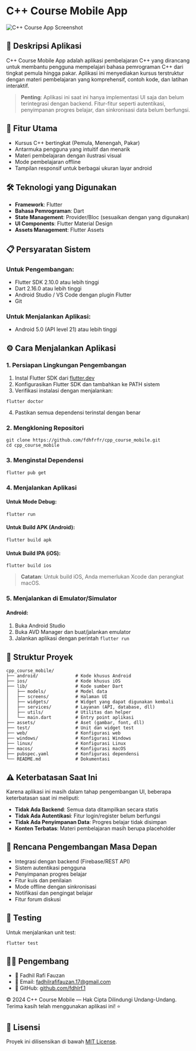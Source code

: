 <h1 class="code-line" data-line-start=0 data-line-end=1 ><a id="C_Course_Mobile_App_0"></a>C++ Course Mobile App</h1>
<p class="has-line-data" data-line-start="2" data-line-end="3"><img src="https://hebbkx1anhila5yf.public.blob.vercel-storage.com/CPPP.PNG-9GNPQQ4qyon3Scf0w7v9gajWluGF9d.png" alt="C++ Course App Screenshot"></p>
<h2 class="code-line" data-line-start=4 data-line-end=5 ><a id="_Deskripsi_Aplikasi_4"></a>📝 Deskripsi Aplikasi</h2>
<p class="has-line-data" data-line-start="6" data-line-end="7">C++ Course Mobile App adalah aplikasi pembelajaran C++ yang dirancang untuk membantu pengguna mempelajari bahasa pemrograman C++ dari tingkat pemula hingga pakar. Aplikasi ini menyediakan kursus terstruktur dengan materi pembelajaran yang komprehensif, contoh kode, dan latihan interaktif.</p>
<blockquote>
<p class="has-line-data" data-line-start="8" data-line-end="9"><strong>Penting</strong>: Aplikasi ini saat ini hanya implementasi UI saja dan belum terintegrasi dengan backend. Fitur-fitur seperti autentikasi, penyimpanan progres belajar, dan sinkronisasi data belum berfungsi.</p>
</blockquote>
<h2 class="code-line" data-line-start=10 data-line-end=11 ><a id="_Fitur_Utama_10"></a>🚀 Fitur Utama</h2>
<ul>
<li class="has-line-data" data-line-start="12" data-line-end="13">Kursus C++ bertingkat (Pemula, Menengah, Pakar)</li>
<li class="has-line-data" data-line-start="13" data-line-end="14">Antarmuka pengguna yang intuitif dan menarik</li>
<li class="has-line-data" data-line-start="14" data-line-end="15">Materi pembelajaran dengan ilustrasi visual</li>
<li class="has-line-data" data-line-start="15" data-line-end="16">Mode pembelajaran offline</li>
<li class="has-line-data" data-line-start="16" data-line-end="18">Tampilan responsif untuk berbagai ukuran layar android</li>
</ul>
<h2 class="code-line" data-line-start=18 data-line-end=19 ><a id="_Teknologi_yang_Digunakan_18"></a>🛠️ Teknologi yang Digunakan</h2>
<ul>
<li class="has-line-data" data-line-start="20" data-line-end="21"><strong>Framework</strong>: Flutter</li>
<li class="has-line-data" data-line-start="21" data-line-end="22"><strong>Bahasa Pemrograman</strong>: Dart</li>
<li class="has-line-data" data-line-start="22" data-line-end="23"><strong>State Management</strong>: Provider/Bloc (sesuaikan dengan yang digunakan)</li>
<li class="has-line-data" data-line-start="23" data-line-end="24"><strong>UI Components</strong>: Flutter Material Design</li>
<li class="has-line-data" data-line-start="24" data-line-end="26"><strong>Assets Management</strong>: Flutter Assets</li>
</ul>
<h2 class="code-line" data-line-start=26 data-line-end=27 ><a id="_Persyaratan_Sistem_26"></a>📋 Persyaratan Sistem</h2>
<h3 class="code-line" data-line-start=28 data-line-end=29 ><a id="Untuk_Pengembangan_28"></a>Untuk Pengembangan:</h3>
<ul>
<li class="has-line-data" data-line-start="30" data-line-end="31">Flutter SDK 2.10.0 atau lebih tinggi</li>
<li class="has-line-data" data-line-start="31" data-line-end="32">Dart 2.16.0 atau lebih tinggi</li>
<li class="has-line-data" data-line-start="32" data-line-end="33">Android Studio / VS Code dengan plugin Flutter</li>
<li class="has-line-data" data-line-start="33" data-line-end="35">Git</li>
</ul>
<h3 class="code-line" data-line-start=35 data-line-end=36 ><a id="Untuk_Menjalankan_Aplikasi_35"></a>Untuk Menjalankan Aplikasi:</h3>
<ul>
<li class="has-line-data" data-line-start="37" data-line-end="38">Android 5.0 (API level 21) atau lebih tinggi</li>
</ul>
<h2 class="code-line" data-line-start=40 data-line-end=41 ><a id="_Cara_Menjalankan_Aplikasi_40"></a>⚙️ Cara Menjalankan Aplikasi</h2>
<h3 class="code-line" data-line-start=42 data-line-end=43 ><a id="1_Persiapan_Lingkungan_Pengembangan_42"></a>1. Persiapan Lingkungan Pengembangan</h3>
<ol>
<li class="has-line-data" data-line-start="44" data-line-end="45">Instal Flutter SDK dari <a href="https://flutter.dev/docs/get-started/install">flutter.dev</a></li>
<li class="has-line-data" data-line-start="45" data-line-end="46">Konfigurasikan Flutter SDK dan tambahkan ke PATH sistem</li>
<li class="has-line-data" data-line-start="46" data-line-end="47">Verifikasi instalasi dengan menjalankan:</li>
</ol>
<pre><code class="has-line-data" data-line-start="48" data-line-end="50" class="language-bash">flutter doctor
</code></pre>
<ol start="4">
<li class="has-line-data" data-line-start="51" data-line-end="53">Pastikan semua dependensi terinstal dengan benar</li>
</ol>
<h3 class="code-line" data-line-start=53 data-line-end=54 ><a id="2_Mengkloning_Repositori_53"></a>2. Mengkloning Repositori</h3>
<pre><code class="has-line-data" data-line-start="56" data-line-end="59" class="language-bash">git <span class="hljs-built_in">clone</span> https://github.com/fdhfrfr/cpp_course_mobile.git
<span class="hljs-built_in">cd</span> cpp_course_mobile
</code></pre>
<h3 class="code-line" data-line-start=60 data-line-end=61 ><a id="3_Menginstal_Dependensi_60"></a>3. Menginstal Dependensi</h3>
<pre><code class="has-line-data" data-line-start="63" data-line-end="65" class="language-shellscript">flutter pub get
</code></pre>
<h3 class="code-line" data-line-start=66 data-line-end=67 ><a id="4_Menjalankan_Aplikasi_66"></a>4. Menjalankan Aplikasi</h3>
<h4 class="code-line" data-line-start=68 data-line-end=69 ><a id="Untuk_Mode_Debug_68"></a>Untuk Mode Debug:</h4>
<pre><code class="has-line-data" data-line-start="71" data-line-end="73" class="language-shellscript">flutter run
</code></pre>
<h4 class="code-line" data-line-start=74 data-line-end=75 ><a id="Untuk_Build_APK_Android_74"></a>Untuk Build APK (Android):</h4>
<pre><code class="has-line-data" data-line-start="77" data-line-end="79" class="language-shellscript">flutter build apk
</code></pre>
<h4 class="code-line" data-line-start=80 data-line-end=81 ><a id="Untuk_Build_IPA_iOS_80"></a>Untuk Build IPA (iOS):</h4>
<pre><code class="has-line-data" data-line-start="83" data-line-end="85" class="language-shellscript">flutter build ios
</code></pre>
<blockquote>
<p class="has-line-data" data-line-start="86" data-line-end="87"><strong>Catatan</strong>: Untuk build iOS, Anda memerlukan Xcode dan perangkat macOS.</p>
</blockquote>
<h3 class="code-line" data-line-start=88 data-line-end=89 ><a id="5_Menjalankan_di_EmulatorSimulator_88"></a>5. Menjalankan di Emulator/Simulator</h3>
<h4 class="code-line" data-line-start=90 data-line-end=91 ><a id="Android_90"></a>Android:</h4>
<ol>
<li class="has-line-data" data-line-start="92" data-line-end="93">Buka Android Studio</li>
<li class="has-line-data" data-line-start="93" data-line-end="94">Buka AVD Manager dan buat/jalankan emulator</li>
<li class="has-line-data" data-line-start="94" data-line-end="95">Jalankan aplikasi dengan perintah <code>flutter run</code></li>
</ol>
<h2 class="code-line" data-line-start=97 data-line-end=98 ><a id="_Struktur_Proyek_97"></a>📁 Struktur Proyek</h2>
<pre><code class="has-line-data" data-line-start="100" data-line-end="119" class="language-plaintext">cpp_course_mobile/
├── android/              # Kode khusus Android
├── ios/                  # Kode khusus iOS
├── lib/                  # Kode sumber Dart
│   ├── models/           # Model data
│   ├── screens/          # Halaman UI
│   ├── widgets/          # Widget yang dapat digunakan kembali
│   ├── services/         # Layanan (API, database, dll)
│   ├── utils/            # Utilitas dan helper
│   └── main.dart         # Entry point aplikasi
├── assets/               # Aset (gambar, font, dll)
├── test/                 # Unit dan widget test
├── web/                  # Konfigurasi web
├── windows/              # Konfigurasi Windows
├── linux/                # Konfigurasi Linux
├── macos/                # Konfigurasi macOS
├── pubspec.yaml          # Konfigurasi dependensi
└── README.md             # Dokumentasi
</code></pre>
<h2 class="code-line" data-line-start=120 data-line-end=121 ><a id="_Keterbatasan_Saat_Ini_120"></a>⚠️ Keterbatasan Saat Ini</h2>
<p class="has-line-data" data-line-start="122" data-line-end="123">Karena aplikasi ini masih dalam tahap pengembangan UI, beberapa keterbatasan saat ini meliputi:</p>
<ul>
<li class="has-line-data" data-line-start="124" data-line-end="125"><strong>Tidak Ada Backend</strong>: Semua data ditampilkan secara statis</li>
<li class="has-line-data" data-line-start="125" data-line-end="126"><strong>Tidak Ada Autentikasi</strong>: Fitur login/register belum berfungsi</li>
<li class="has-line-data" data-line-start="126" data-line-end="127"><strong>Tidak Ada Penyimpanan Data</strong>: Progres belajar tidak disimpan</li>
<li class="has-line-data" data-line-start="127" data-line-end="128"><strong>Konten Terbatas</strong>: Materi pembelajaran masih berupa placeholder</li>
</ul>
<h2 class="code-line" data-line-start=130 data-line-end=131 ><a id="_Rencana_Pengembangan_Masa_Depan_130"></a>🔮 Rencana Pengembangan Masa Depan</h2>
<ul>
<li class="has-line-data" data-line-start="132" data-line-end="133">Integrasi dengan backend (Firebase/REST API)</li>
<li class="has-line-data" data-line-start="133" data-line-end="134">Sistem autentikasi pengguna</li>
<li class="has-line-data" data-line-start="134" data-line-end="135">Penyimpanan progres belajar</li>
<li class="has-line-data" data-line-start="135" data-line-end="136">Fitur kuis dan penilaian</li>
<li class="has-line-data" data-line-start="136" data-line-end="137">Mode offline dengan sinkronisasi</li>
<li class="has-line-data" data-line-start="137" data-line-end="138">Notifikasi dan pengingat belajar</li>
<li class="has-line-data" data-line-start="138" data-line-end="140">Fitur forum diskusi</li>
</ul>
<h2 class="code-line" data-line-start=140 data-line-end=141 ><a id="_Testing_140"></a>🧪 Testing</h2>
<p class="has-line-data" data-line-start="142" data-line-end="143">Untuk menjalankan unit test:</p>
<pre><code class="has-line-data" data-line-start="145" data-line-end="147" class="language-shellscript">flutter test
</code></pre>
<h2 class="code-line" data-line-start=148 data-line-end=149 ><a id="_Pengembang_148"></a>👨‍💻 Pengembang</h2>
<ul>
<li class="has-line-data" data-line-start="150" data-line-end="151">👤 Fadhil Rafi Fauzan</li>
<li class="has-line-data" data-line-start="151" data-line-end="152">📧 Email: <a href="mailto:fadhilrafifauzan.17@gmail.com">fadhilrafifauzan.17@gmail.com</a></li>
<li class="has-line-data" data-line-start="152" data-line-end="154">🐙 GitHub: <a href="http://github.com/fdhlrf.1">github.com/fdhlrf.1</a></li>
</ul>
<p class="has-line-data" data-line-start="154" data-line-end="156">© 2024 C++ Course Mobile — Hak Cipta Dilindungi Undang-Undang.<br>
Terima kasih telah menggunakan aplikasi ini! ⭐</p>
<h2 class="code-line" data-line-start=157 data-line-end=158 ><a id="_Lisensi_157"></a>📜 Lisensi</h2>
<p class="has-line-data" data-line-start="159" data-line-end="160">Proyek ini dilisensikan di bawah <a href="LICENSE">MIT License</a>.</p>
